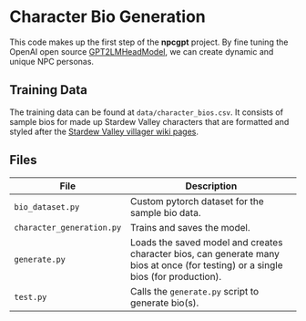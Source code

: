 # Character Bio Generation  
  
This code makes up the first step of the **npcgpt** project. By fine tuning the OpenAI open source [GPT2LMHeadModel](https://huggingface.co/docs/transformers/model_doc/gpt2#transformers.GPT2LMHeadModel), we can create dynamic and unique NPC personas. 

## Training Data 

The training data can be found at `data/character_bios.csv`. It consists of sample bios for made up Stardew Valley characters that are formatted and styled after the [Stardew Valley villager wiki pages](https://stardewvalleywiki.com/Villagers). 

## Files 

| File                      | Description                                                                                                                       |
|---------------------------|-----------------------------------------------------------------------------------------------------------------------------------|
| `bio_dataset.py`          | Custom pytorch dataset for the sample bio data.                                                                                   |
| `character_generation.py` | Trains and saves the model.                                                                                                       |
| `generate.py`             | Loads the saved model and creates character bios, can generate many bios at once (for testing) or a single bios (for production). |
| `test.py`                 | Calls the `generate.py` script to generate bio(s).                                                                                |